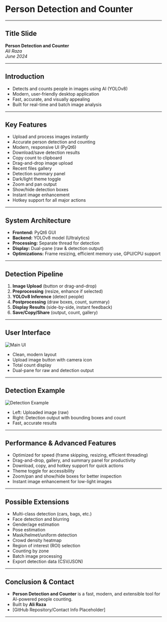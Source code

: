 # Person Detection and Counter

---

## Title Slide

**Person Detection and Counter**  
*Ali Raza*  
*June 2024*

---

## Introduction

- Detects and counts people in images using AI (YOLOv8)
- Modern, user-friendly desktop application
- Fast, accurate, and visually appealing
- Built for real-time and batch image analysis

---

## Key Features

- Upload and process images instantly
- Accurate person detection and counting
- Modern, responsive UI (PyQt6)
- Download/save detection results
- Copy count to clipboard
- Drag-and-drop image upload
- Recent files gallery
- Detection summary panel
- Dark/light theme toggle
- Zoom and pan output
- Show/hide detection boxes
- Instant image enhancement
- Hotkey support for all major actions

---

## System Architecture

- **Frontend:** PyQt6 GUI
- **Backend:** YOLOv8 model (Ultralytics)
- **Processing:** Separate thread for detection
- **Display:** Dual-pane (raw & detection output)
- **Optimizations:** Frame resizing, efficient memory use, GPU/CPU support

---

## Detection Pipeline

1. **Image Upload** (button or drag-and-drop)
2. **Preprocessing** (resize, enhance if selected)
3. **YOLOv8 Inference** (detect people)
4. **Postprocessing** (draw boxes, count, summary)
5. **Display Results** (side-by-side, instant feedback)
6. **Save/Copy/Share** (output, count, gallery)

---

## User Interface

![Main UI](screenshot1.png)

- Clean, modern layout
- Upload image button with camera icon
- Total count display
- Dual-pane for raw and detection output

---

## Detection Example

![Detection Example](screenshot2.png)

- Left: Uploaded image (raw)
- Right: Detection output with bounding boxes and count
- Fast, accurate results

---

## Performance & Advanced Features

- Optimized for speed (frame skipping, resizing, efficient threading)
- Drag-and-drop, gallery, and summary panel for productivity
- Download, copy, and hotkey support for quick actions
- Theme toggle for accessibility
- Zoom/pan and show/hide boxes for better inspection
- Instant image enhancement for low-light images

---

## Possible Extensions

- Multi-class detection (cars, bags, etc.)
- Face detection and blurring
- Gender/age estimation
- Pose estimation
- Mask/helmet/uniform detection
- Crowd density heatmap
- Region of interest (ROI) selection
- Counting by zone
- Batch image processing
- Export detection data (CSV/JSON)

---

## Conclusion & Contact

- **Person Detection and Counter** is a fast, modern, and extensible tool for AI-powered people counting.
- Built by **Ali Raza**
- [GitHub Repository/Contact Info Placeholder]

--- 